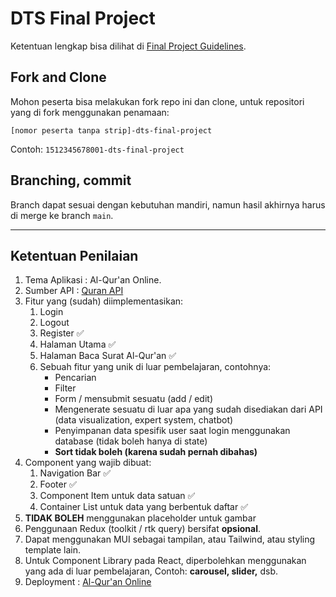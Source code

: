 # DTS Final Project

Ketentuan lengkap bisa dilihat di [Final Project Guidelines](https://docs.google.com/document/d/1tIJWFEUr2NU8FZSxAA1IPi7ZYVn1jBDp6IdFUZjempg/edit?usp=sharing).

## Fork and Clone

Mohon peserta bisa melakukan fork repo ini dan clone, untuk repositori yang di fork menggunakan penamaan:

`[nomor peserta tanpa strip]-dts-final-project`

Contoh: `1512345678001-dts-final-project`

## Branching, commit

Branch dapat sesuai dengan kebutuhan mandiri, namun hasil akhirnya harus di merge ke branch `main`.

--------------------------

## Ketentuan Penilaian
1. Tema Aplikasi : Al-Qur'an Online.
2. Sumber API : [Quran API](https://github.com/rzkytmgr/quran-api)
3. Fitur yang (sudah) diimplementasikan:
   1. Login
   2. Logout
   3. Register ✅
   4. Halaman Utama ✅
   5. Halaman Baca Surat Al-Qur'an ✅
   6. Sebuah fitur yang unik di luar pembelajaran, contohnya:
      - Pencarian
      - Filter
      - Form / mensubmit sesuatu (add / edit)
      - Mengenerate sesuatu di luar apa yang sudah disediakan dari API (data visualization, expert system, chatbot)
      - Penyimpanan data spesifik user saat login menggunakan database (tidak boleh hanya di state)
      - **Sort tidak boleh (karena sudah pernah dibahas)**
4. Component yang wajib dibuat:
   1. Navigation Bar ✅
   2. Footer ✅
   3. Component Item untuk data satuan ✅
   4. Container List untuk data yang berbentuk daftar ✅
5. **TIDAK BOLEH** menggunakan placeholder untuk gambar
6. Penggunaan Redux (toolkit / rtk query) bersifat **opsional**.
7. Dapat menggunakan MUI sebagai tampilan, atau Tailwind, atau styling template lain.
8. Untuk Component Library pada React, diperbolehkan menggunakan yang ada di luar pembelajaran, Contoh: **carousel, slider,** dsb.
9.  Deployment : [Al-Qur'an Online](ahanafi-quran-app.vercel.app)